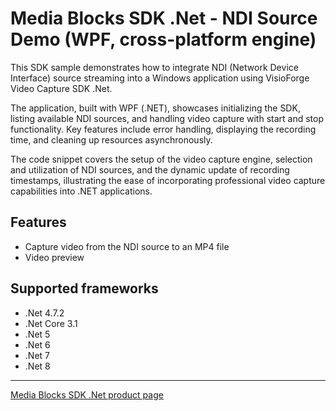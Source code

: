 # Media Blocks SDK .Net - NDI Source Demo (WPF, cross-platform engine)

This SDK sample demonstrates how to integrate NDI (Network Device Interface) source streaming into a Windows application using VisioForge Video Capture SDK .Net.

The application, built with WPF (.NET), showcases initializing the SDK, listing available NDI sources, and handling video capture with start and stop functionality. Key features include error handling, displaying the recording time, and cleaning up resources asynchronously.

The code snippet covers the setup of the video capture engine, selection and utilization of NDI sources, and the dynamic update of recording timestamps, illustrating the ease of incorporating professional video capture capabilities into .NET applications.

## Features

- Capture video from the NDI source to an MP4 file
- Video preview

## Supported frameworks

- .Net 4.7.2
- .Net Core 3.1
- .Net 5
- .Net 6
- .Net 7
- .Net 8

---

[Media Blocks SDK .Net product page](https://www.visioforge.com/media-blocks-sdk)
